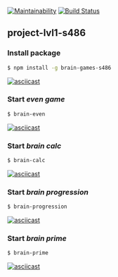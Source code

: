 [![Maintainability](https://api.codeclimate.com/v1/badges/ae83500af22a3e969495/maintainability)](https://codeclimate.com/github/BiscuitDream/project-lvl1-s486/maintainability)
[![Build Status](https://travis-ci.org/BiscuitDream/project-lvl1-s486.svg?branch=master)](https://travis-ci.org/BiscuitDream/project-lvl1-s486)

## project-lvl1-s486
### Install package

```sh
$ npm install -g brain-games-s486
```

[![asciicast](https://asciinema.org/a/cQRxZLiqzYYdNKNui8NdRr2M3.svg)](https://asciinema.org/a/cQRxZLiqzYYdNKNui8NdRr2M3)

### Start _even game_
```sh
$ brain-even
```
[![asciicast](https://asciinema.org/a/LmSUgZRsW7ZthF6Jfa2UJ6WB5.svg)](https://asciinema.org/a/LmSUgZRsW7ZthF6Jfa2UJ6WB5)

### Start _brain calc_
```sh
$ brain-calc
```

[![asciicast](https://asciinema.org/a/HlM1UN9shHwZCB4YoK26FHAfr.svg)](https://asciinema.org/a/HlM1UN9shHwZCB4YoK26FHAfr)

### Start _brain progression_
```sh
$ brain-progression
```

[![asciicast](https://asciinema.org/a/ndYnNZ6C6Yf09Q4nCO3IFWEIa.svg)](https://asciinema.org/a/ndYnNZ6C6Yf09Q4nCO3IFWEIa)

### Start _brain prime_
```sh
$ brain-prime
```

[![asciicast](https://asciinema.org/a/A38jW8qo1SYEYzNmTCYYw1Aeo.svg)](https://asciinema.org/a/A38jW8qo1SYEYzNmTCYYw1Aeo)
